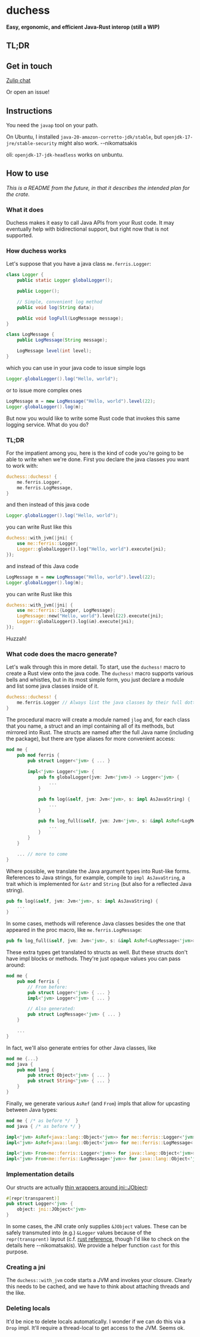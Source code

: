 # duchess

**Easy, ergonomic, and efficient Java-Rust interop (still a WIP)**

## TL;DR



## Get in touch

[Zulip chat](https://duchess.zulipchat.com/)

Or open an issue!

## Instructions

You need the `javap` tool on your path.

On Ubuntu, I installed `java-20-amazon-corretto-jdk/stable`, 
but `openjdk-17-jre/stable-security` might also work. --nikomatsakis

oli: `openjdk-17-jdk-headless` works on unbuntu.

## How to use

*This is a README from the future, in that it describes the intended plan for the crate.*

### What it does

Duchess makes it easy to call Java APIs from your Rust code. It may eventually help with bidirectional support, but right now that is not supported.

### How duchess works

Let's suppose that you have a java class `me.ferris.Logger`:

```java
class Logger {
    public static Logger globalLogger();

    public Logger();

    // Simple, convenient log method
    public void log(String data);

    public void logFull(LogMessage message);
}

class LogMessage {
    public LogMessage(String message);

    LogMessage level(int level);
}
```

which you can use in your java code to issue simple logs

```java
Logger.globalLogger().log("Hello, world");
```

or to issue more complex ones

```java
LogMessage m = new LogMessage("Hello, world").level(22);
Logger.globalLogger().log(m);
```

But now you would like to write some Rust code that invokes this same logging service. What do you do?

### TL;DR

For the impatient among you, here is the kind of code you're going to be able to write when we're done. First you declare the java classes you want to work with:

```rust
duchess::duchess! {
    me.ferris.Logger,
    me.ferris.LogMessage,
}
```

and then instead of this java code

```java
Logger.globalLogger().log("Hello, world");
```

you can write Rust like this

```rust
duchess::with_jvm(|jni| {
    use me::ferris::Logger;
    Logger::globalLogger().log("Hello, world").execute(jni);
});
```

and instead of this Java code

```java
LogMessage m = new LogMessage("Hello, world").level(22);
Logger.globalLogger().log(m);
```

you can write Rust like this

```rust
duchess::with_jvm(|jni| {
    use me::ferris::{Logger, LogMessage};
    LogMessage::new("Hello, world").level(22).execute(jni);
    Logger::globalLogger().log(&m).execute(jni);
});
```

Huzzah!

### What code does the macro generate?

Let's walk through this in more detail. To start, use the `duchess!` macro to create a Rust view onto the java code. The `duchess!` macro supports various bells and whistles, but in its most simple form, you just declare a module and list some java classes inside of it.

```rust
duchess::duchess! {
    me.ferris.Logger // Always list the java classes by their full dotted name!
}
```

The procedural macro will create a module named `jlog` and, for each class that you name, a struct and an impl containing all of its methods, but mirrored into Rust. The structs are named after the full Java name (including the package), but there are type aliases for more convenient access:

```rust
mod me {
    pub mod ferris {
        pub struct Logger<'jvm> { ... }    
    
        impl<'jvm> Logger<'jvm> {
            pub fn globalLogger(jvm: Jvm<'jvm>) -> Logger<'jvm> {
                ...
            }

            pub fn log(&self, jvm: Jvm<'jvm>, s: impl AsJavaString) {
                ...
            }

            pub fn log_full(&self, jvm: Jvm<'jvm>, s: &impl AsRef<LogMessage<'jvm>>) {
                ...
            }
        }
    }

    ... // more to come
}
```

Where possible, we translate the Java argument types into Rust-like forms. References to Java strings, for example, compile to `impl AsJavaString`, a trait which is implemented for `&str` and `String` (but also for a reflected Java string).

```rust
pub fn log(&self, jvm: Jvm<'jvm>, s: impl AsJavaString) {
    ...
}
```

In some cases, methods will reference Java classes besides the one that appeared in the proc macro, like `me.ferris.LogMessage`:

```rust
pub fn log_full(&self, jvm: Jvm<'jvm>, s: &impl AsRef<LogMessage<'jvm>>)
```

These extra types get translated to structs as well. But these structs don't have impl blocks or methods. They're just opaque values you can pass around:

```rust
mod me {
    pub mod ferris {
        // From before:
        pub struct Logger<'jvm> { ... }
        impl<'jvm> Logger<'jvm> { ... }

        // Also generated:
        pub struct LogMessage<'jvm> { ... }
    }

    ...
}
```

In fact, we'll also generate entries for other Java classes, like

```rust
mod me {...}
mod java {
    pub mod lang {
        pub struct Object<'jvm> { ... }
        pub struct String<'jvm> { ... }
    }
}
```

Finally, we generate various `AsRef` (and `From`) impls that allow for upcasting between Java types:

```rust
mod me { /* as before */  }
mod java { /* as before */ }

impl<'jvm> AsRef<java::lang::Object<'jvm>> for me::ferris::Logger<'jvm> { ... }
impl<'jvm> AsRef<java::lang::Object<'jvm>> for me::ferris::LogMessage<'jvm> { ... }

impl<'jvm> From<me::ferris::Logger<'jvm>> for java::lang::Object<'jvm>> { ... }
impl<'jvm> From<me::ferris::LogMessage<'jvm>> for java::lang::Object<'jvm>> { ... }
```

### Implementation details

Our structs are actually [thin wrappers around jni::JObject][JO]:

[JO]: https://docs.rs/jni/0.21.1/jni/objects/struct.JObject.html

```rust
#[repr(transparent)]
pub struct Logger<'jvm> {
    object: jni::JObject<'jvm>
}
```

In some cases, the JNI crate only supplies `&JObject` values. These can be safely transmuted into (e.g.) `&Logger` values because of the `repr(transprent)` layout (c.f. [rust reference][rrtr], though I'd like to check on the details here --nikomatsakis). We provide a helper function `cast` for this purpose.

[rrtr]: https://doc.rust-lang.org/reference/type-layout.html?highlight=transparent#the-transparent-representation

### Creating a jni

The `duchess::with_jvm` code starts a JVM and invokes your closure. Clearly this needs to be cached, and we have to think about attaching threads and the like.

### Deleting locals

It'd be nice to delete locals automatically. I wonder if we can do this via a `Drop` impl. It'll require a thread-local to get access to the JVM. Seems ok.


